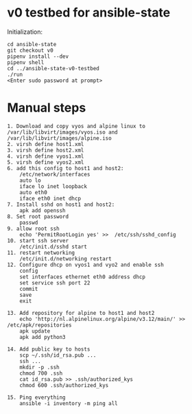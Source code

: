 

# v0 testbed for ansible-state


Initialization:

	cd ansible-state
	git checkout v0
	pipenv install --dev
	pipenv shell
	cd ../ansible-state-v0-testbed
	./run
	<Enter sudo password at prompt>




# Manual steps

    1. Download and copy vyos and alpine linux to /var/lib/libvirt/images/vyos.iso and /var/lib/libvirt/images/alpine.iso
    2. virsh define host1.xml
    3. virsh define host2.xml
    4. virsh define vyos1.xml
    5. virsh define vyos2.xml
    6. add this config to host1 and host2:
        /etc/network/interfaces
        auto lo
        iface lo inet loopback
        auto eth0
        iface eth0 inet dhcp
    7. Install sshd on host1 and host2:
        apk add openssh
    8. Set root password
        passwd
    9. allow root ssh
        echo 'PermitRootLogin yes' >>  /etc/ssh/sshd_config
    10. start ssh server
        /etc/init.d/sshd start
    11. restart networking
        /etc/init.d/networking restart
    12. Configure dhcp on vyos1 and vyo2 and enable ssh
        config
        set interfaces ethernet eth0 address dhcp
        set service ssh port 22
        commit
        save
        exit

    13. Add repository for alpine to host1 and host2
        echo 'http://nl.alpinelinux.org/alpine/v3.12/main/' >> /etc/apk/repositories
        apk update
        apk add python3

    14. Add public key to hosts
        scp ~/.ssh/id_rsa.pub ...
        ssh ...
        mkdir -p .ssh
        chmod 700 .ssh
        cat id_rsa.pub >> .ssh/authorized_kys
        chmod 600 .ssh/authorized_kys

    15. Ping everything
        ansible -i inventory -m ping all
    
